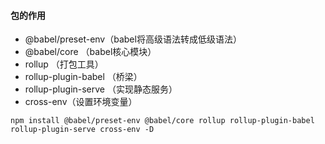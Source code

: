 #### 包的作用
- @babel/preset-env（babel将高级语法转成低级语法）
- @babel/core （babel核心模块）
- rollup （打包工具）
- rollup-plugin-babel （桥梁）
- rollup-plugin-serve （实现静态服务）
- cross-env（设置环境变量）
```
npm install @babel/preset-env @babel/core rollup rollup-plugin-babel rollup-plugin-serve cross-env -D
```